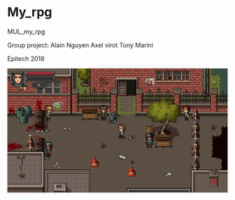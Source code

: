 # My_rpg
MUL_my_rpg

Group project:
Alain Nguyen
Axel virot
Tony Marini

Epitech 2018


![](best_gif.gif)

